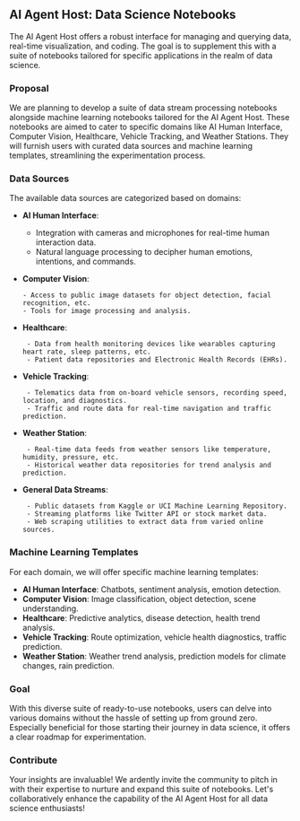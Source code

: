 ## AI Agent Host: Data Science Notebooks

The AI Agent Host offers a robust interface for managing and querying data, real-time visualization, and coding. The goal is to supplement this with a suite of notebooks tailored for specific applications in the realm of data science.

### Proposal

We are planning to develop a suite of data stream processing notebooks alongside machine learning notebooks tailored for the AI Agent Host. These notebooks are aimed to cater to specific domains like AI Human Interface, Computer Vision, Healthcare, Vehicle Tracking, and Weather Stations. They will furnish users with curated data sources and machine learning templates, streamlining the experimentation process.

### Data Sources

The available data sources are categorized based on domains:

- **AI Human Interface**:

     - Integration with cameras and microphones for real-time human interaction data.
     - Natural language processing to decipher human emotions, intentions, and commands.

- **Computer Vision**:

      - Access to public image datasets for object detection, facial recognition, etc.
      - Tools for image processing and analysis.

- **Healthcare**:

       - Data from health monitoring devices like wearables capturing heart rate, sleep patterns, etc.
       - Patient data repositories and Electronic Health Records (EHRs).

- **Vehicle Tracking**:

       - Telematics data from on-board vehicle sensors, recording speed, location, and diagnostics.
       - Traffic and route data for real-time navigation and traffic prediction.

- **Weather Station**:

       - Real-time data feeds from weather sensors like temperature, humidity, pressure, etc.
       - Historical weather data repositories for trend analysis and prediction.

- **General Data Streams**:

       - Public datasets from Kaggle or UCI Machine Learning Repository.
       - Streaming platforms like Twitter API or stock market data.
       - Web scraping utilities to extract data from varied online sources.

### Machine Learning Templates

For each domain, we will offer specific machine learning templates:

- **AI Human Interface**: Chatbots, sentiment analysis, emotion detection.
- **Computer Vision**: Image classification, object detection, scene understanding.
- **Healthcare**: Predictive analytics, disease detection, health trend analysis.
- **Vehicle Tracking**: Route optimization, vehicle health diagnostics, traffic prediction.
- **Weather Station**: Weather trend analysis, prediction models for climate changes, rain prediction.

### Goal

With this diverse suite of ready-to-use notebooks, users can delve into various domains without the hassle of setting up from ground zero. Especially beneficial for those starting their journey in data science, it offers a clear roadmap for experimentation.

### Contribute

Your insights are invaluable! We ardently invite the community to pitch in with their expertise to nurture and expand this suite of notebooks. Let's collaboratively enhance the capability of the AI Agent Host for all data science enthusiasts!

